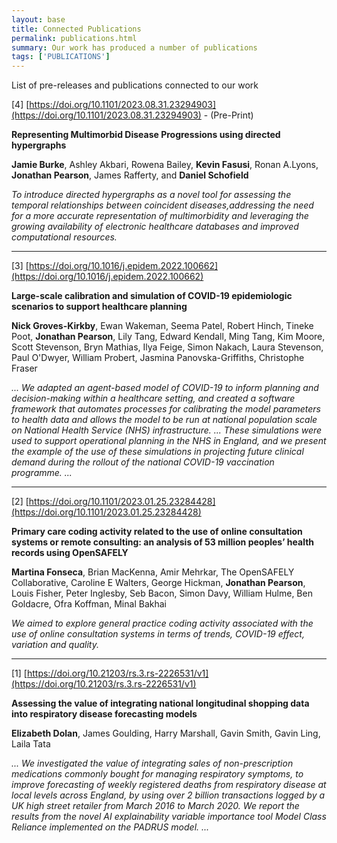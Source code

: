 ```yaml
---
layout: base
title: Connected Publications
permalink: publications.html
summary: Our work has produced a number of publications
tags: ['PUBLICATIONS']
---
```


List of pre-releases and publications connected to our work

[4] [https://doi.org/10.1101/2023.08.31.23294903](https://doi.org/10.1101/2023.08.31.23294903) - (Pre-Print)

**Representing Multimorbid Disease Progressions using directed hypergraphs**

**Jamie Burke**, Ashley Akbari, Rowena Bailey, **Kevin Fasusi**, Ronan A.Lyons, **Jonathan Pearson**, James Rafferty, and **Daniel Schofield**

*To introduce directed hypergraphs as a novel tool for assessing the temporal relationships between coincident diseases,addressing the need for a more accurate
representation of multimorbidity and leveraging the growing availability of electronic healthcare databases and improved computational resources.*

---

[3] [https://doi.org/10.1016/j.epidem.2022.100662](https://doi.org/10.1016/j.epidem.2022.100662)

**Large-scale calibration and simulation of COVID-19 epidemiologic scenarios to support healthcare planning**

**Nick Groves-Kirkby**, Ewan Wakeman, Seema Patel, Robert Hinch, Tineke Poot, **Jonathan Pearson**, Lily Tang, Edward Kendall, Ming Tang, Kim Moore, Scott Stevenson, Bryn Mathias, Ilya Feige, Simon Nakach, Laura Stevenson, Paul O'Dwyer, William Probert, Jasmina Panovska-Griffiths, Christophe Fraser

*... We adapted an agent-based model of COVID-19 to inform planning and decision-making within a healthcare setting, and created a software framework that automates processes for calibrating the model parameters to health data and allows the model to be run at national population scale on National Health Service (NHS) infrastructure. ... These simulations were used to support operational planning in the NHS in England, and we present the example of the use of these simulations in projecting future clinical demand during the rollout of the national COVID-19 vaccination programme. ...*

---

[2] [https://doi.org/10.1101/2023.01.25.23284428](https://doi.org/10.1101/2023.01.25.23284428)

**Primary care coding activity related to the use of online consultation systems or remote consulting: an analysis of 53 million peoples’ health records using OpenSAFELY**

**Martina Fonseca**, Brian MacKenna, Amir Mehrkar, The OpenSAFELY Collaborative, Caroline E Walters, George Hickman, **Jonathan Pearson**, Louis Fisher, Peter Inglesby, Seb Bacon, Simon Davy, William Hulme, Ben Goldacre, Ofra Koffman, Minal Bakhai

*We aimed to explore general practice coding activity associated with the use of online consultation systems in terms of trends, COVID-19 effect, variation and quality.*

---

[1] [https://doi.org/10.21203/rs.3.rs-2226531/v1](https://doi.org/10.21203/rs.3.rs-2226531/v1)

**Assessing the value of integrating national longitudinal shopping data into respiratory disease forecasting models**

**Elizabeth Dolan**, James Goulding, Harry Marshall, Gavin Smith, Gavin Ling, Laila Tata

*... We investigated the value of integrating sales of non-prescription medications commonly bought for managing respiratory symptoms, to improve forecasting of weekly registered deaths from respiratory disease at local levels across England, by using over 2 billion transactions logged by a UK high street retailer from March 2016 to March 2020. We report the results from the novel AI explainability variable importance tool Model Class Reliance implemented on the PADRUS model. ...*
